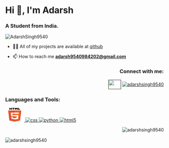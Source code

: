 <h1 align="Left">Hi 👋, I'm Adarsh </h1>
<h3 align="left">A Student from India.</h3>

<p align="left"> <img src="https://komarev.com/ghpvc/?username=AdarshSingh9540&label=Profile%20views&color=0e75b6&style=flat" alt="AdarshSingh9540" /> </p>

- 👨‍💻 All of my projects are available at [github](github)

- 📫 How to reach me **adarsh9540984202@gmail.com**

<h3 align="right">Connect with me:</h3>
<p align="right">
<a href="" target="blank"><img align="center" src="https://raw.githubusercontent.com/rahuldkjain/github-profile-readme-generator/master/src/images/icons/Social/twitter.svg" alt="" height="30" width="40" /></a>
<a href="https://www.instagram.com/adarshsingh9540/" target="blank"><img align="center" src="https://raw.githubusercontent.com/rahuldkjain/github-profile-readme-generator/master/src/images/icons/Social/instagram.svg" alt="adarshsingh9540" height="30" width="40" /></a>
</p>

<h3 align="left">Languages and Tools:</h3>
<p align="left"> <a href="https://www.w3.org/html/" target="_blank" rel="noreferrer"> <img src="https://raw.githubusercontent.com/devicons/devicon/master/icons/html5/html5-original-wordmark.svg" alt="html5" width="60" height="45"/> </a> <a href="https://www.css.com/" target="_blank" rel="noreferrer"> <img src="https://1000logos.net/wp-content/uploads/2020/09/CSS-Logo.png" alt="css" width="60" height="45"/> </a> <a href="https://www.js.org" target="_blank" rel="noreferrer"> <img src="https://res.cloudinary.com/teepublic/image/private/s--n3sjmfqR--/t_Preview/b_rgb:191919,c_limit,f_auto,h_630,q_90,w_630/v1539274051/production/designs/3302114_0.jpg" alt="python" width="60" height="45"/> </a>
<a href="https://www.w3.org/html/" target="_blank" rel="noreferrer"> <img src="https://tse1.explicit.bing.net/th?id=OIP.K-4RqDC6zFrpAG31ayDDOgHaHa&pid=Api&P=0&h=180" alt="html5" width="50" height="45"/> </a></p>

<p>&nbsp;<img align="right" src="https://github-readme-stats.vercel.app/api?username=adarshsingh9540&show_icons=true&locale=en" alt="adarshsingh9540" /></p>

<p><img align="center" src="https://github-readme-streak-stats.herokuapp.com/?user=adarshsingh9540&" alt="adarshsingh9540" /></p>
